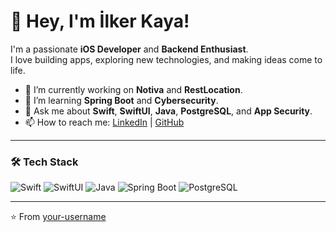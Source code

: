 # 👋 Hey, I'm İlker Kaya!

I'm a passionate **iOS Developer** and **Backend Enthusiast**.  
I love building apps, exploring new technologies, and making ideas come to life.

- 🔭 I’m currently working on **Notiva** and **RestLocation**.
- 🌱 I’m learning **Spring Boot** and **Cybersecurity**.
- 💬 Ask me about **Swift**, **SwiftUI**, **Java**, **PostgreSQL**, and **App Security**.
- 📫 How to reach me: [LinkedIn]([https://your-linkedin-url](https://www.linkedin.com/in/ilker-u%C4%9Fur-kaya-a0b715251/)) | [GitHub](https://github.com/kayailkerugur)

---

### 🛠️ Tech Stack
![Swift](https://img.shields.io/badge/Swift-F05138?style=for-the-badge&logo=swift&logoColor=white)
![SwiftUI](https://img.shields.io/badge/SwiftUI-0D1117?style=for-the-badge&logo=swift&logoColor=blue)
![Java](https://img.shields.io/badge/Java-ED8B00?style=for-the-badge&logo=java&logoColor=white)
![Spring Boot](https://img.shields.io/badge/Spring_Boot-6DB33F?style=for-the-badge&logo=spring-boot&logoColor=white)
![PostgreSQL](https://img.shields.io/badge/PostgreSQL-4169E1?style=for-the-badge&logo=postgresql&logoColor=white)

---

⭐️ From [your-username](https://github.com/your-username)
